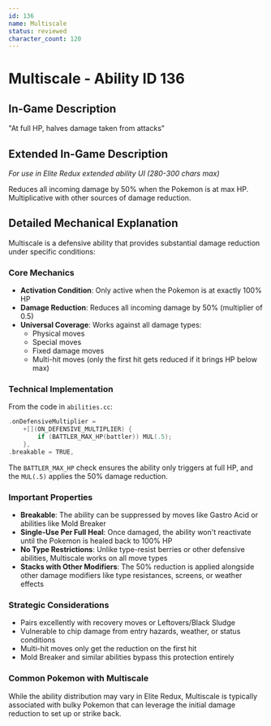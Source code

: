 ```yaml
---
id: 136
name: Multiscale
status: reviewed
character_count: 120
---
```


# Multiscale - Ability ID 136

## In-Game Description
"At full HP, halves damage taken from attacks"

## Extended In-Game Description
*For use in Elite Redux extended ability UI (280-300 chars max)*

Reduces all incoming damage by 50% when the Pokemon is at max HP. Multiplicative with other sources of damage reduction.

## Detailed Mechanical Explanation

Multiscale is a defensive ability that provides substantial damage reduction under specific conditions:

### Core Mechanics
- **Activation Condition**: Only active when the Pokemon is at exactly 100% HP
- **Damage Reduction**: Reduces all incoming damage by 50% (multiplier of 0.5)
- **Universal Coverage**: Works against all damage types:
  - Physical moves
  - Special moves
  - Fixed damage moves
  - Multi-hit moves (only the first hit gets reduced if it brings HP below max)

### Technical Implementation
From the code in `abilities.cc`:
```cpp
.onDefensiveMultiplier =
    +[](ON_DEFENSIVE_MULTIPLIER) {
        if (BATTLER_MAX_HP(battler)) MUL(.5);
    },
.breakable = TRUE,
```

The `BATTLER_MAX_HP` check ensures the ability only triggers at full HP, and the `MUL(.5)` applies the 50% damage reduction.

### Important Properties
- **Breakable**: The ability can be suppressed by moves like Gastro Acid or abilities like Mold Breaker
- **Single-Use Per Full Heal**: Once damaged, the ability won't reactivate until the Pokemon is healed back to 100% HP
- **No Type Restrictions**: Unlike type-resist berries or other defensive abilities, Multiscale works on all move types
- **Stacks with Other Modifiers**: The 50% reduction is applied alongside other damage modifiers like type resistances, screens, or weather effects

### Strategic Considerations
- Pairs excellently with recovery moves or Leftovers/Black Sludge
- Vulnerable to chip damage from entry hazards, weather, or status conditions
- Multi-hit moves only get the reduction on the first hit
- Mold Breaker and similar abilities bypass this protection entirely

### Common Pokemon with Multiscale
While the ability distribution may vary in Elite Redux, Multiscale is typically associated with bulky Pokemon that can leverage the initial damage reduction to set up or strike back.
